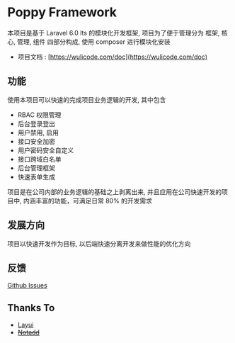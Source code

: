 # Poppy Framework

本项目是基于 Laravel 6.0 lts 的模块化开发框架, 项目为了便于管理分为 框架, 核心, 管理, 组件 四部分构成, 使用 composer 进行模块化安装

-   项目文档 : [https://wulicode.com/doc](https://wulicode.com/doc)

## 功能

使用本项目可以快速的完成项目业务逻辑的开发, 其中包含

-   RBAC 权限管理
-   后台登录登出
-   用户禁用, 启用
-   接口安全加密
-   用户密码安全自定义
-   接口跨域白名单
-   后台管理框架
-   快速表单生成

项目是在公司内部的业务逻辑的基础之上剥离出来, 并且应用在公司快速开发的项目中, 内涵丰富的功能，可满足日常 80% 的开发需求

## 发展方向

项目以快速开发作为目标, 以后端快速分离开发来做性能的优化方向

## 反馈

[Github Issues](https://github.com/imvkmark/poppy-framework/issues)

## Thanks To

-   [Layui](https://www.layui.com/)
-   [~~Notadd~~](https://xueyuanjun.com/post/7092)
